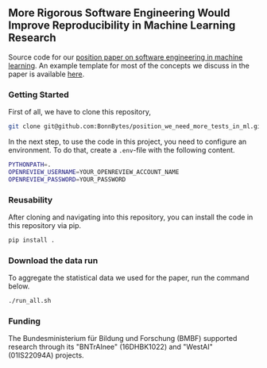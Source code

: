 ## More Rigorous Software Engineering Would Improve Reproducibility in Machine Learning Research

Source code for our [position paper on software engineering in machine learning](https://arxiv.org/pdf/2502.00902).
An example template for most of the concepts we discuss in the paper is available [here](https://github.com/Deep-Learning-with-Jax/day_01_exercise_intro/tree/main). 

### Getting Started
First of all, we have to clone this repository,
``` bash
git clone git@github.com:BonnBytes/position_we_need_more_tests_in_ml.git
```
In the next step, to use the code in this project, you need to configure an environment. 
To do that, create a `.env`-file with the following content.

``` bash
PYTHONPATH=.
OPENREVIEW_USERNAME=YOUR_OPENREVIEW_ACCOUNT_NAME
OPENREVIEW_PASSWORD=YOUR_PASSWORD
```


### Reusability
After cloning and navigating into this repository, you can install the code in this repository via pip.

``` bash
pip install .
```

### Download the data run
To aggregate the statistical data we used for the paper, run the command below.

``` bash
./run_all.sh
```

### Funding

The Bundesministerium für Bildung und Forschung (BMBF) supported research through its "BNTrAInee" (16DHBK1022) and "WestAI" (01IS22094A) projects. 
